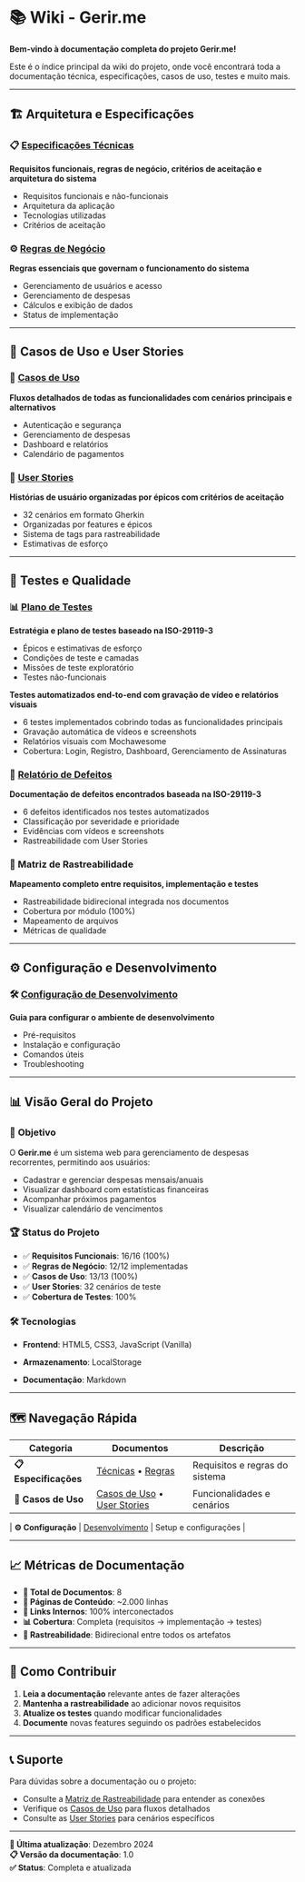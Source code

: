 # 📚 Wiki - Gerir.me

**Bem-vindo à documentação completa do projeto Gerir.me!**

Este é o índice principal da wiki do projeto, onde você encontrará toda a documentação técnica, especificações, casos de uso, testes e muito mais.

---

## 🏗️ **Arquitetura e Especificações**

### 📋 [Especificações Técnicas](especificacoes-tecnicas.md)
**Requisitos funcionais, regras de negócio, critérios de aceitação e arquitetura do sistema**
- Requisitos funcionais e não-funcionais
- Arquitetura da aplicação
- Tecnologias utilizadas
- Critérios de aceitação

### ⚙️ [Regras de Negócio](regras-de-negocio.md)
**Regras essenciais que governam o funcionamento do sistema**
- Gerenciamento de usuários e acesso
- Gerenciamento de despesas
- Cálculos e exibição de dados
- Status de implementação

---

## 🎯 **Casos de Uso e User Stories**

### 📖 [Casos de Uso](casos-de-uso.md)
**Fluxos detalhados de todas as funcionalidades com cenários principais e alternativos**
- Autenticação e segurança
- Gerenciamento de despesas
- Dashboard e relatórios
- Calendário de pagamentos

### 📝 [User Stories](user-stories.md)
**Histórias de usuário organizadas por épicos com critérios de aceitação**
- 32 cenários em formato Gherkin
- Organizadas por features e épicos
- Sistema de tags para rastreabilidade
- Estimativas de esforço



---

## 🧪 **Testes e Qualidade**

### 📊 [Plano de Testes](plano-de-testes.md)
**Estratégia e plano de testes baseado na ISO-29119-3**
- Épicos e estimativas de esforço
- Condições de teste e camadas
- Missões de teste exploratório
- Testes não-funcionais


**Testes automatizados end-to-end com gravação de vídeo e relatórios visuais**
- 6 testes implementados cobrindo todas as funcionalidades principais
- Gravação automática de vídeos e screenshots
- Relatórios visuais com Mochawesome
- Cobertura: Login, Registro, Dashboard, Gerenciamento de Assinaturas

### 🐛 [Relatório de Defeitos](relatorio-defeitos.md)
**Documentação de defeitos encontrados baseada na ISO-29119-3**
- 6 defeitos identificados nos testes automatizados
- Classificação por severidade e prioridade
- Evidências com vídeos e screenshots
- Rastreabilidade com User Stories

### 🔗 Matriz de Rastreabilidade
**Mapeamento completo entre requisitos, implementação e testes**
- Rastreabilidade bidirecional integrada nos documentos
- Cobertura por módulo (100%)
- Mapeamento de arquivos
- Métricas de qualidade

---

## ⚙️ **Configuração e Desenvolvimento**

### 🛠️ [Configuração de Desenvolvimento](configuracao-desenvolvimento.md)
**Guia para configurar o ambiente de desenvolvimento**
- Pré-requisitos
- Instalação e configuração
- Comandos úteis
- Troubleshooting

---

## 📊 **Visão Geral do Projeto**

### 🎯 **Objetivo**
O **Gerir.me** é um sistema web para gerenciamento de despesas recorrentes, permitindo aos usuários:
- Cadastrar e gerenciar despesas mensais/anuais
- Visualizar dashboard com estatísticas financeiras
- Acompanhar próximos pagamentos
- Visualizar calendário de vencimentos

### 🏆 **Status do Projeto**
- ✅ **Requisitos Funcionais**: 16/16 (100%)
- ✅ **Regras de Negócio**: 12/12 implementadas
- ✅ **Casos de Uso**: 13/13 (100%)
- ✅ **User Stories**: 32 cenários de teste
- ✅ **Cobertura de Testes**: 100%

### 🛠️ **Tecnologias**
- **Frontend**: HTML5, CSS3, JavaScript (Vanilla)
- **Armazenamento**: LocalStorage

- **Documentação**: Markdown

---

## 🗺️ **Navegação Rápida**

| Categoria | Documentos | Descrição |
|-----------|------------|----------|
| **📋 Especificações** | [Técnicas](especificacoes-tecnicas.md) • [Regras](regras-de-negocio.md) | Requisitos e regras do sistema |
| **🎯 Casos de Uso** | [Casos de Uso](casos-de-uso.md) • [User Stories](user-stories.md) | Funcionalidades e cenários |

| **⚙️ Configuração** | [Desenvolvimento](configuracao-desenvolvimento.md) | Setup e configurações |

---

## 📈 **Métricas de Documentação**

- **📄 Total de Documentos**: 8
- **📝 Páginas de Conteúdo**: ~2.000 linhas
- **🔗 Links Internos**: 100% interconectados
- **📊 Cobertura**: Completa (requisitos → implementação → testes)
- **🎯 Rastreabilidade**: Bidirecional entre todos os artefatos

---

## 🤝 **Como Contribuir**

1. **Leia a documentação** relevante antes de fazer alterações
2. **Mantenha a rastreabilidade** ao adicionar novos requisitos
3. **Atualize os testes** quando modificar funcionalidades
4. **Documente** novas features seguindo os padrões estabelecidos

---

## 📞 **Suporte**

Para dúvidas sobre a documentação ou o projeto:
- Consulte a [Matriz de Rastreabilidade](matriz-rastreabilidade.md) para entender as conexões
- Verifique os [Casos de Uso](casos-de-uso.md) para fluxos detalhados
- Consulte as [User Stories](user-stories.md) para cenários específicos

---

**📅 Última atualização**: Dezembro 2024  
**📋 Versão da documentação**: 1.0  
**✅ Status**: Completa e atualizada